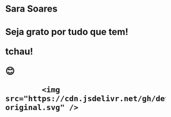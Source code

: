 <h1> Sara Soares <h1>

<p> Seja grato por tudo que tem! <p>

<p>tchau!<p>


:blush:


 
            <img src="https://cdn.jsdelivr.net/gh/devicons/devicon@latest/icons/react/react-original.svg" />
                   